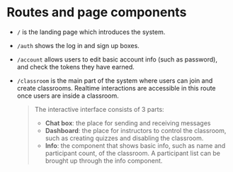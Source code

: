 # Routes and page components

- `/` is the landing page which introduces the system.
- `/auth` shows the log in and sign up boxes.
- `/account` allows users to edit basic account info (such as password), and check the tokens they have earned.
- `/classroom` is the main part of the system where users can join and create classrooms. Realtime interactions are accessible in this route once users are inside a classroom.

  > The interactive interface consists of 3 parts:
  >
  > - **Chat box**: the place for sending and receiving messages
  > - **Dashboard**: the place for instructors to control the classroom, such as creating quizzes and disabling the classroom.
  > - **Info**: the component that shows basic info, such as name and participant count, of the classroom. A participant list can be brought up through the info component.
